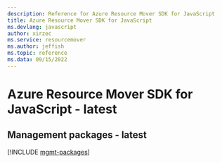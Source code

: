 ```yaml
---
description: Reference for Azure Resource Mover SDK for JavaScript
title: Azure Resource Mover SDK for JavaScript
ms.devlang: javascript
author: xirzec
ms.service: resourcemover
ms.author: jeffish
ms.topic: reference
ms.data: 09/15/2022
---
```

# Azure Resource Mover SDK for JavaScript - latest

## Management packages - latest
[!INCLUDE [mgmt-packages](resource-mover-mgmt-index.md)]